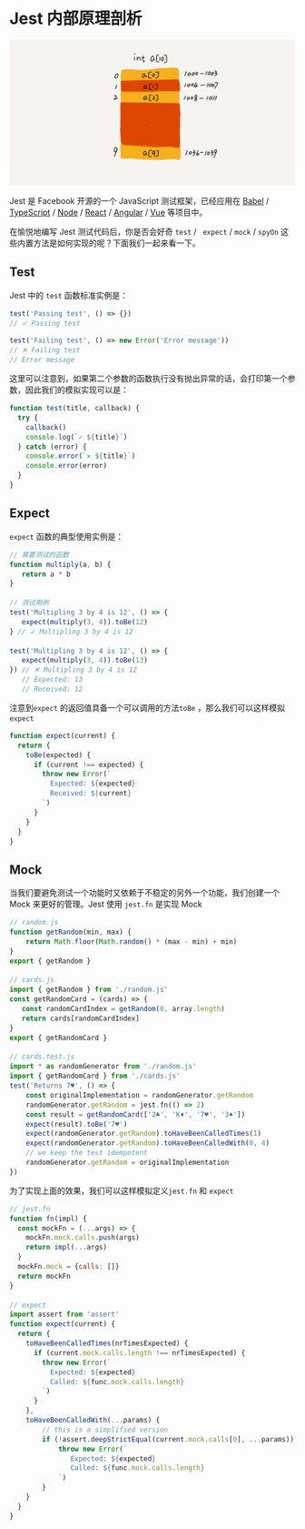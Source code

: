 # Jest 内部原理剖析



![](<../.gitbook/assets/image (204).png>)

Jest 是 Facebook 开源的一个 JavaScript 测试框架，已经应用在  [Babel](https://babeljs.io) / [TypeScript](https://www.typescriptlang.org) / [Node](https://nodejs.org/en/) /  [React](https://reactjs.org) /  [Angular](https://angular.io) /  [Vue](https://vuejs.org) 等项目中。

在愉悦地编写 Jest 测试代码后，你是否会好奇 `test` / ` expect` / `mock` / `spyOn` 这些内置方法是如何实现的呢？下面我们一起来看一下。

## Test

Jest 中的 `test` 函数标准实例是：

```javascript
test('Passing test', () => {})
// ✓ Passing test
```

```javascript
test('Failing test', () => new Error('Error message'))
// ✕ Failing test
// Error message
```

这里可以注意到，如果第二个参数的函数执行没有抛出异常的话，会打印第一个参数，因此我们的模拟实现可以是：

```javascript
function test(title, callback) {
  try {
    callback()
    console.log(`✓ ${title}`)
  } catch (error) {
    console.error(`✕ ${title}`)
    console.error(error)
  }
}
```

## Expect

`expect` 函数的典型使用实例是：

```javascript
// 需要测试的函数
function multiply(a, b) {
   return a * b
}

// 测试用例
test('Multipling 3 by 4 is 12', () => {
   expect(multiply(3, 4)).toBe(12)
} // ✓ Multipling 3 by 4 is 12

test('Multipling 3 by 4 is 12', () => {
   expect(multiply(3, 4)).toBe(13)
}) // ✕ Multipling 3 by 4 is 12
   // Expected: 13
   // Received: 12
```

注意到`expect` 的返回值具备一个可以调用的方法`toBe` ，那么我们可以这样模拟`expect`&#x20;

```javascript
function expect(current) {
  return {
    toBe(expected) {
      if (current !== expected) {
        throw new Error(`
          Expected: ${expected}
          Received: ${current}
        `)
      }
    }
  }
}
```

## Mock

当我们要避免测试一个功能时又依赖于不稳定的另外一个功能，我们创建一个 Mock 来更好的管理。Jest 使用 `jest.fn` 是实现 Mock

```javascript
// random.js
function getRandom(min, max) {
    return Math.floor(Math.random() * (max - min) + min)
}
export { getRandom }

// cards.js
import { getRandom } from './random.js'
const getRandomCard = (cards) => {
   const randomCardIndex = getRandom(0, array.length)
   return cards[randomCardIndex]
}
export { getRandomCard }

// cards.test.js
import * as randomGenerator from './random.js'
import { getRandomCard } from './cards.js'
test('Returns 7♥', () => {
    const originalImplementation = randomGenerator.getRandom
    randomGenerator.getRandom = jest.fn(() => 2)
    const result = getRandomCard(['2♣', 'K♦️', '7♥', '3♠'])
    expect(result).toBe('7♥')
    expect(randomGenerator.getRandom).toHaveBeenCalledTimes(1)
    expect(randomGenerator.getRandom).toHaveBeenCalledWith(0, 4)
    // we keep the test idempotent
    randomGenerator.getRandom = originalImplementation
})
```

为了实现上面的效果，我们可以这样模拟定义`jest.fn` 和 `expect`&#x20;

```javascript
// jest.fn
function fn(impl) {
  const mockFn = (...args) => {
    mockFn.mock.calls.push(args)
    return impl(...args)
  }
  mockFn.mock = {calls: []}
  return mockFn
}

// expect
import assert from 'assert'
function expect(current) {
  return {
    toHaveBeenCalledTimes(nrTimesExpected) {
      if (current.mock.calls.length !== nrTimesExpected) {
        throw new Error(`
          Expected: ${expected}
          Called: ${func.mock.calls.length}
        `)
      }
    },
    toHaveBeenCalledWith(...params) {
        // this is a simplified version         
        if (!assert.deepStrictEqual(current.mock.calls[0], ...params)) {
            throw new Error(`
               Expected: ${expected}
               Called: ${func.mock.calls.length}
            `)
        }
    }
  }
}
```
